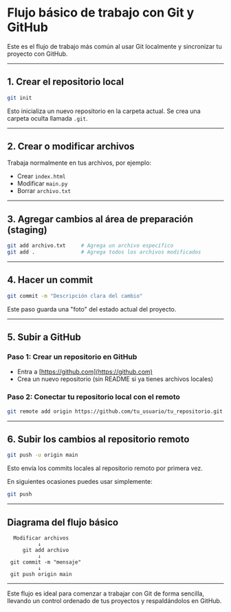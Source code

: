 # Flujo básico de trabajo con Git y GitHub

Este es el flujo de trabajo más común al usar Git localmente y sincronizar tu proyecto con GitHub.

---

## 1. Crear el repositorio local
```bash
git init
```
Esto inicializa un nuevo repositorio en la carpeta actual. Se crea una carpeta oculta llamada `.git`.

---

## 2. Crear o modificar archivos
Trabaja normalmente en tus archivos, por ejemplo:
- Crear `index.html`
- Modificar `main.py`
- Borrar `archivo.txt`

---

## 3. Agregar cambios al área de preparación (staging)
```bash
git add archivo.txt     # Agrega un archivo específico
git add .               # Agrega todos los archivos modificados
```

---

## 4. Hacer un commit
```bash
git commit -m "Descripción clara del cambio"
```
Este paso guarda una "foto" del estado actual del proyecto.

---

## 5. Subir a GitHub

### Paso 1: Crear un repositorio en GitHub
- Entra a [https://github.com](https://github.com)
- Crea un nuevo repositorio (sin README si ya tienes archivos locales)

### Paso 2: Conectar tu repositorio local con el remoto
```bash
git remote add origin https://github.com/tu_usuario/tu_repositorio.git
```

---

## 6. Subir los cambios al repositorio remoto
```bash
git push -u origin main
```
Esto envía los commits locales al repositorio remoto por primera vez.

En siguientes ocasiones puedes usar simplemente:
```bash
git push
```

---

## Diagrama del flujo básico

```text
  Modificar archivos
          ↓
     git add archivo
          ↓
 git commit -m "mensaje"
          ↓
 git push origin main
```

---

Este flujo es ideal para comenzar a trabajar con Git de forma sencilla, llevando un control ordenado de tus proyectos y respaldándolos en GitHub.

